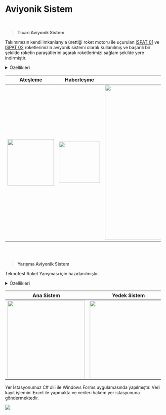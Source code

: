 # Aviyonik Sistem

<br>

> **Ticari Aviyonik Sistem**

Takımımızın kendi imkanlarıyla ürettiği roket motoru ile uçurulan [ISPAT 01](https://www.instagram.com/p/CeEz-f6FkrU/) ve [ISPAT 02](https://www.instagram.com/p/CmLr6XANZut/) roketlerimizin aviyonik sistemi olarak kullanılmış ve başarılı bir şekilde roketin paraşütlerini açarak roketlerimizi sağlam şekilde yere indirmiştir. 

<details>
<summary>Özellikleri</summary>
 
- STM32F103C8T6 işlemci ile MS5611 ve BMP280 basınç sensörleri kullanılmaktadır.
- 3 adet programlanabilir gerekli akım spesifikasyonlarına karşı çıkış bulunmaktadır.
- Fünye hattındaki ya da sistemdeki hata ve uyarıları buzzer ile ikaz ediyor.
- Sistem M2 konnektöre sahip kompoakt ve başka sistemlere entegre olabilir ya da tek başına kullanılabilir yapıdadır.
- Diğer sistemlere UART hattı ile üzerinden veri besleme yapabiliyor.
- Otomatik apogee tespi algoritması bulunmaktadır.
</details>

| Ateşleme | Haberleşme | Montaj |
| ------------ | ------------- | ------------- | 
| <img src="https://user-images.githubusercontent.com/104703949/210207518-d1f72f2a-654a-430a-b381-8498977c4e05.png" width="150"> | <img src="https://user-images.githubusercontent.com/104703949/210207470-2fee4fe9-a169-4ef1-832e-4a7ab2e6fdf0.png" width="133"> | <img src="https://user-images.githubusercontent.com/104703949/210205524-735d3b4d-4665-4cad-9ce4-8d2363b6011f.gif" width="500"> | 

<br>
<br>

> **Yarışma Aviyonik Sistem**

Teknofest Roket Yarışması için hazırlanılmıştır. 

<details>
<summary>Özellikleri</summary>
 
- Aviyonik sistemimiz 4 uçuş bilgisayarı ve 1 yer istasyonudan oluşmaktadır.
- Kartlarımızın arka yüzünde STM32F103RB işlemci olup olup ön yüzünde ise kullanacağımız sensörler, gps, haberleşme, ateşleme devresi ve voltaj regülatörü bulunuyor. 
- Kartımız 7-12V ile beslenmekte ve üzerinde güç ledi bulunmaktadır. 
- Voltaj regülatörü 3.3V 1.5A çıkış vermektedir.
- Ateşleme devresi için mosfet ile optoptokuplör kullanılmıştır.
- Sensör için BME280 basınç sensörü ile ADXL345 ivme sensörü, gps modülü olarak NEO6M, yer istasyonu ile haberleşmek için LORA iletişim modülü kullanılmıştır. 
- Senörler için I2C, gps ve iletişim modülü için UART protokolü kullanılmıştır.
- Ana ve Yedek Sistem kartındaki verileri, Haberleşme kartına SPI haberleşmesi ile aktarılmaktadır.
- Sensör verileri Kalman Filtresinden geçirilmektedir. 
- İletişim modülümüz 433MHz çalışma frekansında 8 km mesafede veri alışverişi yapabilmektedir.
- Yer İstasyonu kartımızdan, Roket ve Görev Yükü bilgileri seri port ile arayüzde gösterilmiş ve Excel ile kaydetme işlemi yapılmıştır. Ayrıca gelen veriler seri port üzerinden başka bir bilgisayara gönderebilmektedir.
</details>

| Ana Sistem | Yedek Sistem | Haberleşme | Görev Yükü |
| ------------ | ------------- | ------------- | ------------- |
| <img src="https://user-images.githubusercontent.com/104703949/178975971-cedd0c6c-6338-451e-ba90-f94a9db79941.JPG" width="250"> | <img src="https://user-images.githubusercontent.com/104703949/178975949-c73ea188-78ee-422f-ae1e-443e428f9f21.JPG" width="250"> | <img src="https://user-images.githubusercontent.com/104703949/178976015-2aa9b74b-eeaf-49ca-b19e-2ab924a77f52.JPG" width="240"> | <img src="https://user-images.githubusercontent.com/104703949/178975987-bcb0d98b-03aa-4c32-86b0-55a938d579de.JPG" width="250">|

Yer İstasyonumuz C# dili ile Windows Forms uygulamasında yapılmıştır. 
Veri kayıt işlemini Excel ile yapmakta ve verileri hakem yer istasyonuna göndermektedir.

<img src="https://user-images.githubusercontent.com/104703949/210269193-1bdf7b89-4bed-4381-8046-e29365784dc5.png">
